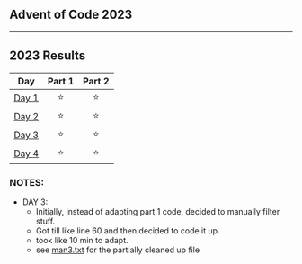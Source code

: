 ## Advent of Code 2023
----

<!--- advent_readme_stars table --->
## 2023 Results

| Day | Part 1 | Part 2 |
| :---: | :---: | :---: |
| [Day 1](https://adventofcode.com/2023/day/1) | ⭐ | ⭐ |
| [Day 2](https://adventofcode.com/2023/day/2) | ⭐ | ⭐ |
| [Day 3](https://adventofcode.com/2023/day/3) | ⭐ | ⭐ |
| [Day 4](https://adventofcode.com/2023/day/4) | ⭐ | ⭐ |
<!--- advent_readme_stars table --->

### NOTES:
- DAY 3: 
    - Initially, instead of adapting part 1 code, decided to manually filter stuff.
    - Got till like line 60 and then decided to code it up.
    - took like 10 min to adapt.
    - see [man3.txt](man3.txt) for the partially cleaned up file 
